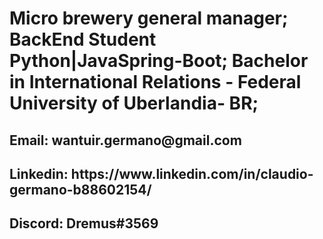 <h1>Micro brewery general manager; BackEnd Student Python|JavaSpring-Boot; Bachelor in International Relations - Federal University of Uberlandia- BR;</h1>
 
 <h2>Email: wantuir.germano@gmail.com</h2>
 <h2>Linkedin: https://www.linkedin.com/in/claudio-germano-b88602154/</h2>
 <h2>Discord: Dremus#3569</h2>

<!---
claudio-germano/claudio-germano is a ✨ special ✨ repository because its `README.md` (this file) appears on your GitHub profile.
You can click the Preview link to take a look at your changes.
--->

